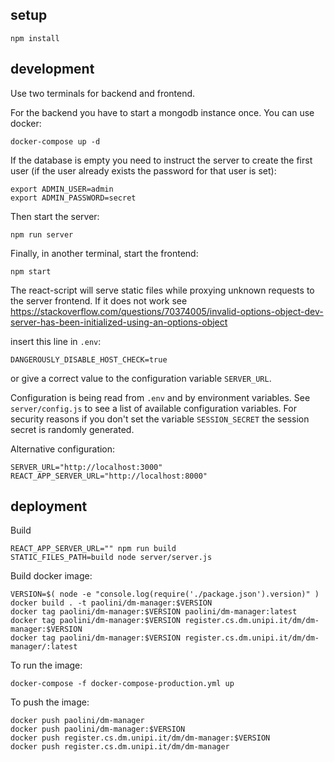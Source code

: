 ## setup

 ```
 npm install
 ```

## development

Use two terminals for backend and frontend. 

For the backend you have to start a mongodb instance once. You can use 
docker:
```
docker-compose up -d
```

If the database is empty you need to instruct the server to create the first user (if the user already exists the password for that user is set):
```
export ADMIN_USER=admin
export ADMIN_PASSWORD=secret
```

Then start the server:
```
npm run server
```

Finally, in another terminal, start the frontend:
```
npm start
```

The react-script will serve static files while proxying unknown requests to the server frontend. If it does not work see <https://stackoverflow.com/questions/70374005/invalid-options-object-dev-server-has-been-initialized-using-an-options-object>

insert this line in `.env`:
```
DANGEROUSLY_DISABLE_HOST_CHECK=true  
```
or give a correct value to the configuration 
variable `SERVER_URL`.

Configuration is being read from `.env` and by environment variables. See `server/config.js` to see a list of available configuration variables.
For security reasons if you don't set the variable `SESSION_SECRET` the session secret is randomly generated.

Alternative configuration:
```
SERVER_URL="http://localhost:3000"
REACT_APP_SERVER_URL="http://localhost:8000"
```

## deployment

Build
```
REACT_APP_SERVER_URL="" npm run build
STATIC_FILES_PATH=build node server/server.js
```

Build docker image:
```
VERSION=$( node -e "console.log(require('./package.json').version)" )
docker build . -t paolini/dm-manager:$VERSION
docker tag paolini/dm-manager:$VERSION paolini/dm-manager:latest
docker tag paolini/dm-manager:$VERSION register.cs.dm.unipi.it/dm/dm-manager:$VERSION
docker tag paolini/dm-manager:$VERSION register.cs.dm.unipi.it/dm/dm-manager/:latest
```
 
To run the image:
```
docker-compose -f docker-compose-production.yml up
```

To push the image:
```
docker push paolini/dm-manager
docker push paolini/dm-manager:$VERSION
docker push register.cs.dm.unipi.it/dm/dm-manager:$VERSION
docker push register.cs.dm.unipi.it/dm/dm-manager
```